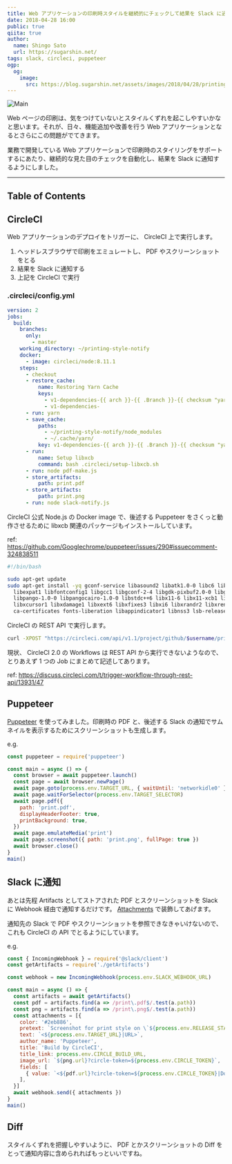 ```yaml
---
title: Web アプリケーションの印刷時スタイルを継続的にチェックして結果を Slack に通知する
date: 2018-04-28 16:00
public: true
qiita: true
author:
  name: Shingo Sato
  url: https://sugarshin.net/
tags: slack, circleci, puppeteer
ogp:
  og:
    image:
      src: https://blog.sugarshin.net/assets/images/2018/04/28/printing-style-notify-slack/main.png
---
```


![Main](/assets/images/2018/04/28/printing-style-notify-slack/main.png)

Web ページの印刷は、気をつけていないとスタイルくずれを起こしやすいかなと思います。それが、日々、機能追加や改善を行う Web アプリケーションとなるとさらにこの問題がでてきます。

業務で開発している Web アプリケーションで印刷時のスタイリングをサポートするにあたり、継続的な見た目のチェックを自動化し、結果を Slack に通知するようにしました。

***

## Table of Contents

## CircleCI

Web アプリケーションのデプロイをトリガーに、 CircleCI 上で実行します。

1. ヘッドレスブラウザで印刷をエミュレートし、 PDF やスクリーンショットをとる
2. 結果を Slack に通知する
3. 上記を CircleCI で実行

### .circleci/config.yml

```yaml
version: 2
jobs:
  build:
    branches:
      only:
        - master
    working_directory: ~/printing-style-notify
    docker:
      - image: circleci/node:8.11.1
    steps:
      - checkout
      - restore_cache:
          name: Restoring Yarn Cache
          keys:
            - v1-dependencies-{{ arch }}-{{ .Branch }}-{{ checksum "yarn.lock" }}
            - v1-dependencies-
      - run: yarn
      - save_cache:
          paths:
            - ~/printing-style-notify/node_modules
            - ~/.cache/yarn/
          key: v1-dependencies-{{ arch }}-{{ .Branch }}-{{ checksum "yarn.lock" }}
      - run:
          name: Setup libxcb
          command: bash .circleci/setup-libxcb.sh
      - run: node pdf-make.js
      - store_artifacts:
          path: print.pdf
      - store_artifacts:
          path: print.png
      - run: node slack-notify.js
```

CircleCI 公式 Node.js の Docker image で、後述する Puppeteer をさくっと動作させるために libxcb 関連のパッケージもインストールしています。

ref: https://github.com/Googlechrome/puppeteer/issues/290#issuecomment-324838511

```bash
#!/bin/bash

sudo apt-get update
sudo apt-get install -yq gconf-service libasound2 libatk1.0-0 libc6 libcairo2 libcups2 libdbus-1-3 \
  libexpat1 libfontconfig1 libgcc1 libgconf-2-4 libgdk-pixbuf2.0-0 libglib2.0-0 libgtk-3-0 libnspr4 \
  libpango-1.0-0 libpangocairo-1.0-0 libstdc++6 libx11-6 libx11-xcb1 libxcb1 libxcomposite1 \
  libxcursor1 libxdamage1 libxext6 libxfixes3 libxi6 libxrandr2 libxrender1 libxss1 libxtst6 \
  ca-certificates fonts-liberation libappindicator1 libnss3 lsb-release xdg-utils wget
```

CircleCI の REST API で実行します。

```bash
curl -XPOST "https://circleci.com/api/v1.1/project/github/$username/printing-style-notify?circle-token=$CIRCLE_TOKEN"
```

現状、 CircleCI 2.0 の Workflows は REST API から実行できないようなので、とりあえず 1 つの Job にまとめて記述してあります。

ref: https://discuss.circleci.com/t/trigger-workflow-through-rest-api/13931/47

## Puppeteer

[Puppeteer](https://github.com/GoogleChrome/puppeteer) を使ってみました。印刷時の PDF と、後述する Slack の通知でサムネイルを表示するためにスクリーンショットも生成します。

e.g.

```js
const puppeteer = require('puppeteer')

const main = async () => {
  const browser = await puppeteer.launch()
  const page = await browser.newPage()
  await page.goto(process.env.TARGET_URL, { waitUntil: 'networkidle0' })
  await page.waitForSelector(process.env.TARGET_SELECTOR)
  await page.pdf({
    path: 'print.pdf',
    displayHeaderFooter: true,
    printBackground: true,
  })
  await page.emulateMedia('print')
  await page.screenshot({ path: 'print.png', fullPage: true })
  await browser.close()
}
main()
```

## Slack に通知

あとは先程 Artifacts としてストアされた PDF とスクリーンショットを Slack に Webhook 経由で通知するだけです。 [Attachments](https://api.slack.com/docs/message-attachments) で装飾してあげます。

通知先の Slack で PDF やスクリーンショットを参照できなきゃいけないので、これも CircleCI の API でとるようにしています。

e.g.

```js
const { IncomingWebhook } = require('@slack/client')
const getArtifacts = require('./getArtifacts')

const webhook = new IncomingWebhook(process.env.SLACK_WEBHOOK_URL)

const main = async () => {
  const artifacts = await getArtifacts()
  const pdf = artifacts.find(a => /print\.pdf$/.test(a.path))
  const png = artifacts.find(a => /print\.png$/.test(a.path))
  const attachments = [{
    color: '#2eb886',
    pretext: `Screenshot for print style on \`${process.env.RELEASE_STAGE}\``,
    text: `<${process.env.TARGET_URL}|URL>`,
    author_name: 'Puppeteer',
    title: 'Build by CircleCI',
    title_link: process.env.CIRCLE_BUILD_URL,
    image_url: `${png.url}?circle-token=${process.env.CIRCLE_TOKEN}`,
    fields: [
      { value: `<${pdf.url}?circle-token=${process.env.CIRCLE_TOKEN}|Download PDF>` },
    ],
  }]
  await webhook.send({ attachments })
}
main()
```

## Diff

スタイルくずれを把握しやすいように、 PDF とかスクリーンショットの Diff をとって通知内容に含められればもっといいですね。
